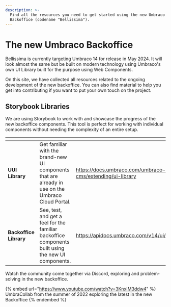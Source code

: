 ```yaml
---
description: >-
  Find all the resources you need to get started using the new Umbraco CMS
  Backoffice (codename "Bellissima").
---
```


# The new Umbraco Backoffice

Bellissima is currently targeting Umbraco 14 for release in May 2024. It will look almost the same but be built on modern technology using Umbraco's own UI Library built for the purpose using Web Components.

On this site, we have collected all resources related to the ongoing development of the new backoffice. You can also find material to help you get into contributing if you want to put your own touch on the project.

## Storybook Libraries

We are using Storybook to work with and showcase the progress of the new backoffice components. This tool is perfect for working with individual components without needing the complexity of an entire setup.

<table data-card-size="large" data-view="cards"><thead><tr><th></th><th></th><th data-hidden data-card-target data-type="content-ref"></th><th data-hidden data-card-cover data-type="files"></th></tr></thead><tbody><tr><td><strong>UUI Library</strong></td><td>Get familiar with the brand-new UI components that are already in use on the Umbraco Cloud Portal.</td><td><a href="https://docs.umbraco.com/umbraco-cms/extending/ui-library">https://docs.umbraco.com/umbraco-cms/extending/ui-library</a></td><td><a href=".gitbook/assets/UUI.jpg">UUI.jpg</a></td></tr><tr><td><strong>Backoffice Library</strong></td><td>See, test, and get a feel for the familiar backoffice components built using the new UI components.</td><td><a href="https://apidocs.umbraco.com/v14/ui/">https://apidocs.umbraco.com/v14/ui/</a></td><td><a href=".gitbook/assets/backoffice.png">backoffice.png</a></td></tr></tbody></table>

Watch the community come together via Discord, exploring and problem-solving in the new backoffice.

{% embed url="https://www.youtube.com/watch?v=3KnxIM3ddw4" %}
UmbraCollab from the summer of 2022 exploring the latest in the new Backoffice
{% endembed %}
